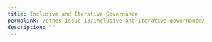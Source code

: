 ```yaml
---
title: Inclusive and Iterative Governance
permalink: /ethos-issue-13/inclusive-and-iterative-governance/
description: ""
---
```

